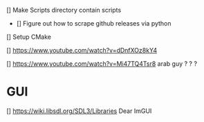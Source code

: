 [] Make Scripts directory contain scripts

- [] Figure out how to scrape github releases via python

[] Setup CMake

[] https://www.youtube.com/watch?v=dDnfXOz8kY4

[] https://www.youtube.com/watch?v=Mi47TQ4Tsr8 arab guy ? ? ?

# GUI

[] https://wiki.libsdl.org/SDL3/Libraries Dear ImGUI

